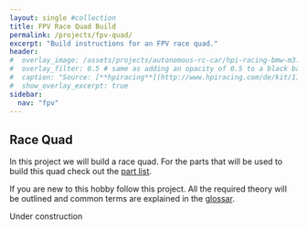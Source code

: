 ```yaml
---
layout: single #collection
title: FPV Race Quad Build
permalink: /projects/fpv-quad/
excerpt: "Build instructions for an FPV race quad."
header:
#  overlay_image: /assets/projects/autonomous-rc-car/hpi-racing-bmw-m3.png
#  overlay_filter: 0.5 # same as adding an opacity of 0.5 to a black background
#  caption: "Source: [**hpiracing**](http://www.hpiracing.com/de/kit/114343)"
#  show_overlay_excerpt: true
sidebar:
  nav: "fpv"
---
```


## Race Quad

In this project we will build a race quad. For the parts that will be used to build this quad check out the [part list](/projects/fpv-quad/components).


If you are new to this hobby follow this project. All the required theory will be outlined and common terms are explained in the [glossar](/projects/fpv-quad/fpv-glossar).

Under construction
